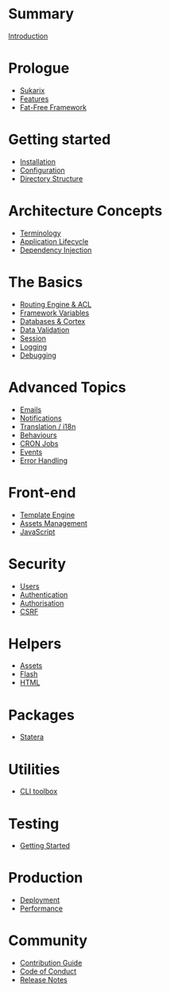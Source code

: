 # Summary

[Introduction](./introduction.md)

# Prologue

- [Sukarix](./prologue/overview.md)
- [Features](./prologue/features.md)
- [Fat-Free Framework](./prologue/fat-free.md)

# Getting started
- [Installation](./getting-started/installation.md)
- [Configuration](./getting-started/configuration.md)
- [Directory Structure](./getting-started/directory-structure.md)

# Architecture Concepts

- [Terminology](./architecture-concepts/terminology.md)
- [Application Lifecycle](./architecture-concepts/application-lifecycle.md)
- [Dependency Injection](./architecture-concepts/dependency-injection.md)

# The Basics

- [Routing Engine & ACL](./basics/routing-acl.md)
- [Framework Variables](./basics/framework-variables.md)
- [Databases & Cortex](./basics/database.md)
- [Data Validation](./basics/data-validation.md)
- [Session](./basics/session.md)
- [Logging](./basics/logging.md)
- [Debugging](./basics/debugging.md)

# Advanced Topics
- [Emails](./advanced/emails.md)
- [Notifications](./advanced/notifications.md)
- [Translation / i18n](./advanced/i18n.md)
- [Behaviours](./advanced/behaviours.md)
- [CRON Jobs](./advanced/cron-jobs.md)
- [Events](./advanced/events.md)
- [Error Handling](./advanced/error-handling.md)

# Front-end
- [Template Engine]()
- [Assets Management]()
- [JavaScript]()

# Security
- [Users]()
- [Authentication]()
- [Authorisation]()
- [CSRF]()

# Helpers
- [Assets]()
- [Flash]()
- [HTML]()

# Packages
- [Statera]()

# Utilities
- [CLI toolbox]()

# Testing
- [Getting Started]()

# Production
- [Deployment]()
- [Performance]()

# Community
- [Contribution Guide](./community/contributing.md)
- [Code of Conduct](./community/code-of-conduct.md)
- [Release Notes](./release-notes.md)
